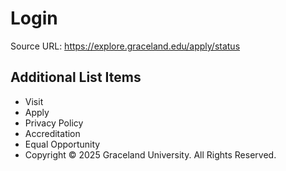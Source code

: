 # Login

Source URL: https://explore.graceland.edu/apply/status


## Additional List Items

- Visit
- Apply
- Privacy Policy
- Accreditation
- Equal Opportunity
- Copyright © 2025 Graceland University. All Rights Reserved.
